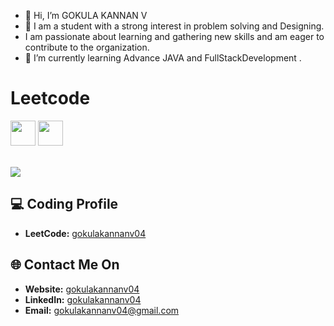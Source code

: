 

- 👋 Hi, I’m GOKULA KANNAN V
- 👀 I am a student with a strong interest in problem solving and Designing.
- I am passionate about learning and gathering new skills and am eager to contribute to the organization.
- 🌱 I’m currently learning Advance JAVA and FullStackDevelopment .


# Leetcode


<img src="https://assets.leetcode.com/static_assets/marketing/2024-50.gif" width="40px"></img>
<img src="https://assets.leetcode.com/static_assets/public/images/badges/2024/gif/2024-05.gif" width="40px"></img>

<br>
<a href="https://leetcode.com/gokulakannan04">
    <img src="https://leetcard.jacoblin.cool/gokulakannan04?=dark&font=Goldman&ext=heatmap"></img>
<a>

<!------------------------------------------>

<!------------------------------------------>
<!-- SECTION: Contact me -->

## 💻 Coding Profile

- **LeetCode:** [gokulakannanv04](https://leetcode.com/u/gokulakannan04/)



## 🌐 Contact Me On

- **Website:** [gokulakannanv04](https://gokulakannan.televein.in/)
- **LinkedIn:** [gokulakannanv04](https://www.linkedin.com/in/gokula-kannan-v/)
- **Email:** <a href="mailto:gokulakannanv04@gmail.com">gokulakannanv04@gmail.com</a>

<!--

-->






